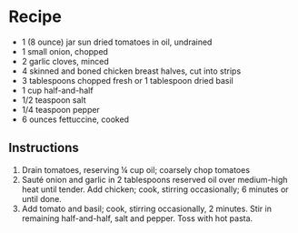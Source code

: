 # Recipe
- 1 (8 ounce) jar sun dried tomatoes in oil, undrained
- 1 small onion, chopped
- 2 garlic cloves, minced
- 4 skinned and boned chicken breast halves, cut into strips
- 3 tablespoons chopped fresh or 1 tablespoon dried basil
- 1 cup half-and-half
- 1/2 teaspoon salt
- 1/4 teaspoon pepper
- 6 ounces fettuccine, cooked
## Instructions
1) Drain tomatoes, reserving ¼ cup oil; coarsely chop tomatoes
2) Sauté onion and garlic in 2 tablespoons reserved oil over medium-high heat until tender. Add
chicken; cook, stirring occasionally; 6 minutes or until done.
3) Add tomato and basil; cook, stirring occasionally, 2 minutes. Stir in remaining half-and-half, salt and
pepper. Toss with hot pasta.
